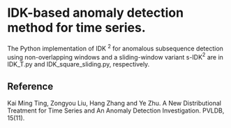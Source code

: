 # IDK-based anomaly detection method for time series.

The Python implementation of IDK $^2$ for anomalous subsequence detection using non-overlapping windows and a sliding-window variant s-IDK$^2$ are in IDK_T.py and IDK_square_sliding.py, respectively. 

## Reference
Kai Ming Ting, Zongyou Liu, Hang Zhang and Ye Zhu. A New Distributional Treatment for Time Series and An Anomaly Detection Investigation. PVLDB, 15(11).
